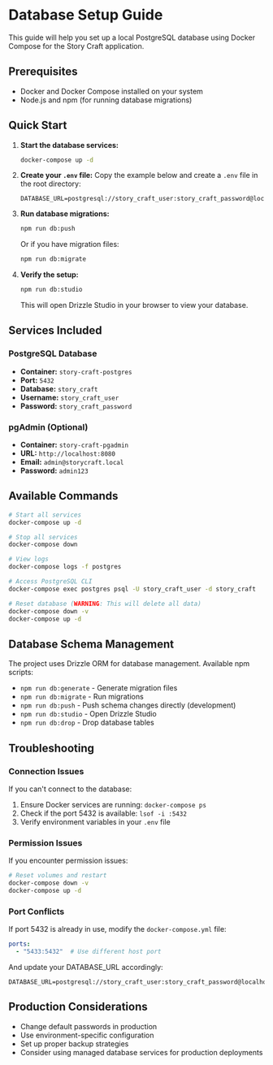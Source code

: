 # Database Setup Guide

This guide will help you set up a local PostgreSQL database using Docker Compose for the Story Craft application.

## Prerequisites

- Docker and Docker Compose installed on your system
- Node.js and npm (for running database migrations)

## Quick Start

1. **Start the database services:**
   ```bash
   docker-compose up -d
   ```

2. **Create your `.env` file:**
   Copy the example below and create a `.env` file in the root directory:
   ```env
   DATABASE_URL=postgresql://story_craft_user:story_craft_password@localhost:5432/story_craft
   ```

3. **Run database migrations:**
   ```bash
   npm run db:push
   ```
   
   Or if you have migration files:
   ```bash
   npm run db:migrate
   ```

4. **Verify the setup:**
   ```bash
   npm run db:studio
   ```
   This will open Drizzle Studio in your browser to view your database.

## Services Included

### PostgreSQL Database
- **Container:** `story-craft-postgres`
- **Port:** `5432`
- **Database:** `story_craft`
- **Username:** `story_craft_user`
- **Password:** `story_craft_password`

### pgAdmin (Optional)
- **Container:** `story-craft-pgadmin`
- **URL:** `http://localhost:8080`
- **Email:** `admin@storycraft.local`
- **Password:** `admin123`

## Available Commands

```bash
# Start all services
docker-compose up -d

# Stop all services
docker-compose down

# View logs
docker-compose logs -f postgres

# Access PostgreSQL CLI
docker-compose exec postgres psql -U story_craft_user -d story_craft

# Reset database (WARNING: This will delete all data)
docker-compose down -v
docker-compose up -d
```

## Database Schema Management

The project uses Drizzle ORM for database management. Available npm scripts:

- `npm run db:generate` - Generate migration files
- `npm run db:migrate` - Run migrations
- `npm run db:push` - Push schema changes directly (development)
- `npm run db:studio` - Open Drizzle Studio
- `npm run db:drop` - Drop database tables

## Troubleshooting

### Connection Issues
If you can't connect to the database:
1. Ensure Docker services are running: `docker-compose ps`
2. Check if the port 5432 is available: `lsof -i :5432`
3. Verify environment variables in your `.env` file

### Permission Issues
If you encounter permission issues:
```bash
# Reset volumes and restart
docker-compose down -v
docker-compose up -d
```

### Port Conflicts
If port 5432 is already in use, modify the `docker-compose.yml` file:
```yaml
ports:
  - "5433:5432"  # Use different host port
```

And update your DATABASE_URL accordingly:
```env
DATABASE_URL=postgresql://story_craft_user:story_craft_password@localhost:5433/story_craft
```

## Production Considerations

- Change default passwords in production
- Use environment-specific configuration
- Set up proper backup strategies
- Consider using managed database services for production deployments